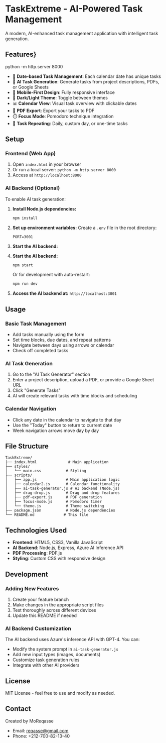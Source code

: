 # TaskExtreme - AI-Powered Task Management

A modern, AI-enhanced task management application with intelligent task generation.

## Features}
python -m http.server 8000

- 📅 **Date-based Task Management**: Each calendar date has unique tasks
- 🤖 **AI Task Generation**: Generate tasks from project descriptions, PDFs, or Google Sheets
- 📱 **Mobile-First Design**: Fully responsive interface
- 🎨 **Dark/Light Theme**: Toggle between themes
- 📊 **Calendar View**: Visual task overview with clickable dates
- 📄 **PDF Export**: Export your tasks to PDF
- ⏱️ **Focus Mode**: Pomodoro technique integration
- 🔄 **Task Repeating**: Daily, custom day, or one-time tasks

## Setup

### Frontend (Web App)
1. Open `index.html` in your browser
2. Or run a local server: `python -m http.server 8000`
3. Access at `http://localhost:8000`

### AI Backend (Optional)
To enable AI task generation:

1. **Install Node.js dependencies:**
   ```bash
   npm install
   ```

2. **Set up environment variables:**
   Create a `.env` file in the root directory:
   ```
   PORT=3001
   ```

3. **Start the AI backend:**

4. **Start the AI backend:**
   ```bash
   npm start
   ```
   Or for development with auto-restart:
   ```bash
   npm run dev
   ```

5. **Access the AI backend at:** `http://localhost:3001`

## Usage

### Basic Task Management
- Add tasks manually using the form
- Set time blocks, due dates, and repeat patterns
- Navigate between days using arrows or calendar
- Check off completed tasks

### AI Task Generation
1. Go to the "AI Task Generator" section
2. Enter a project description, upload a PDF, or provide a Google Sheet URL
3. Click "Generate Tasks"
4. AI will create relevant tasks with time blocks and scheduling

### Calendar Navigation
- Click any date in the calendar to navigate to that day
- Use the "Today" button to return to current date
- Week navigation arrows move day by day

## File Structure

```
TaskExtreme/
├── index.html              # Main application
├── styles/
│   └── main.css           # Styling
├── scripts/
│   ├── app.js             # Main application logic
│   ├── calendar2.js       # Calendar functionality
│   ├── ai-task-generator.js # AI backend (Node.js)
│   ├── drag-drop.js       # Drag and drop features
│   ├── pdf-export.js      # PDF generation
│   ├── focus-mode.js      # Pomodoro timer
│   └── theme.js           # Theme switching
├── package.json           # Node.js dependencies
└── README.md             # This file
```

## Technologies Used

- **Frontend**: HTML5, CSS3, Vanilla JavaScript
- **AI Backend**: Node.js, Express, Azure AI Inference API
- **PDF Processing**: PDF.js
- **Styling**: Custom CSS with responsive design

## Development

### Adding New Features
1. Create your feature branch
2. Make changes in the appropriate script files
3. Test thoroughly across different devices
4. Update this README if needed

### AI Backend Customization
The AI backend uses Azure's inference API with GPT-4. You can:
- Modify the system prompt in `ai-task-generator.js`
- Add new input types (images, documents)
- Customize task generation rules
- Integrate with other AI providers

## License

MIT License - feel free to use and modify as needed.

## Contact

Created by MoReqasse
- Email: reqasse@gmail.com
- Phone: +212-700-82-13-40 